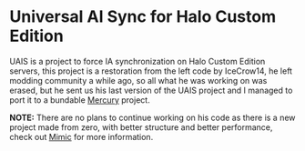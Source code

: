 # Universal AI Sync for Halo Custom Edition
UAIS is a project to force IA synchronization on Halo Custom Edition servers, this project is a
restoration from the left code by IceCrow14, he left modding community a while ago, so all what
he was working on was erased, but he sent us his last version of the UAIS project and I managed to
port it to a bundable [Mercury](https://github.com/Sledmine/Mercury) project.

**NOTE:** There are no plans to continue working on his code as there is a new project made from
zero, with better structure and better performance, check out
[Mimic](https://github.com/Sledmine/Mimic) for more information.